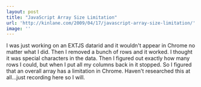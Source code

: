 ```yaml
---
layout: post
title: "JavaScript Array Size Limitation"
url: 'http://kinlane.com/2009/04/17/javascript-array-size-limitation/'
image: ''
---
```


I was just working on an EXTJS datarid and it wouldn't appear in Chrome no matter what I did. Then I removed a bunch of rows and it worked. I thought it was special characters in the data. Then I figured out exactly how many rows I could, but when I put all my columns back in it stopped. So I figured that an overall array has a limitation in Chrome. Haven't researched this at all...just recording here so I will.